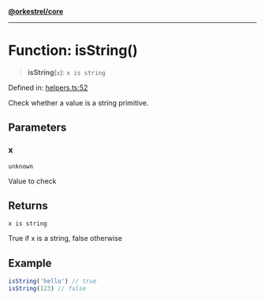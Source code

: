 [**@orkestrel/core**](../index.md)

***

# Function: isString()

> **isString**(`x`): `x is string`

Defined in: [helpers.ts:52](https://github.com/orkestrel/core/blob/7cc3e19bc4a1e6f96f153d7b931686981208a465/src/helpers.ts#L52)

Check whether a value is a string primitive.

## Parameters

### x

`unknown`

Value to check

## Returns

`x is string`

True if x is a string, false otherwise

## Example

```ts
isString('hello') // true
isString(123) // false
```
